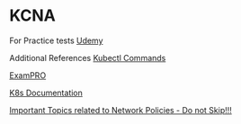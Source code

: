 
# KCNA

For Practice tests 
[Udemy](https://www.udemy.com/course/dive-into-cloud-native-containers-kubernetes-and-the-kcna/learn/lecture/42182222#overview)

Additional References
[Kubectl Commands](https://kubernetes.io/docs/reference/generated/kubectl/kubectl-commands)

[ExamPRO](https://app.exampro.co/student/auth/login)

[K8s Documentation](https://kubernetes.io/docs/concepts/overview/)

[Important Topics related to Network Policies - Do not Skip!!!](https://kubernetes.io/docs/concepts/services-networking/network-policies/)

